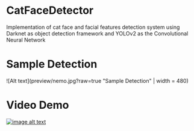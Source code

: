 # CatFaceDetector
Implementation of cat face and facial features detection system using Darknet as object detection framework and YOLOv2 as the Convolutional Neural Network

# Sample Detection
![Alt text](preview/nemo.jpg?raw=true "Sample Detection" | width = 480)

# Video Demo
[![image alt text](https://img.youtube.com/vi/pF9N7I6yCwE/0.jpg)](https://www.youtube.com/watch?v=pF9N7I6yCwE)
